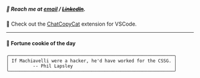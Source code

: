 ##### :calling: Reach me at **[email](mailto:johannes@stenmark.in)** ***/*** **[~~LinkedIn~~](https://www.linkedin.com/in/johannes-stenmark)**.
:feet: Check out the [ChatCopyCat](https://github.com/jstenmark/ChatCopyCat) extension for VSCode.

---
#### :cookie: Fortune cookie of the day
```smalltalk
╭──────────────────────────────────────────────────────────────╮
│ If Machiavelli were a hacker, he'd have worked for the CSSG. │
│         -- Phil Lapsley                                      │
╰──────────────────────────────────────────────────────────────╯
```
